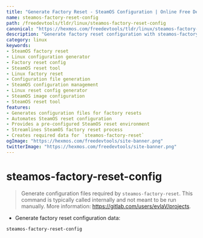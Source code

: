 ```yaml
---
title: "Generate Factory Reset - SteamOS Configuration | Online Free DevTools by Hexmos"
name: steamos-factory-reset-config
path: /freedevtools/tldr/linux/steamos-factory-reset-config
canonical: "https://hexmos.com/freedevtools/tldr/linux/steamos-factory-reset-config/"
description: "Generate factory reset configuration with steamos-factory-reset-config. Automate configuration file creation for SteamOS resets. Free online tool, no registration required."
category: linux
keywords:
- SteamOS factory reset
- Linux configuration generator
- Factory reset config
- SteamOS reset tool
- Linux factory reset
- Configuration file generation
- SteamOS configuration management
- Linux reset config generator
- SteamOS image configuration
- SteamOS reset tool
features:
- Generates configuration files for factory resets
- Automates SteamOS reset configuration
- Provides a pre-configured SteamOS reset environment
- Streamlines SteamOS factory reset process
- Creates required data for `steamos-factory-reset`
ogImage: "https://hexmos.com/freedevtools/site-banner.png"
twitterImage: "https://hexmos.com/freedevtools/site-banner.png"
---
```


# steamos-factory-reset-config

> Generate configuration files required by `steamos-factory-reset`.
> This command is typically called internally and not meant to be run manually.
> More information: <https://gitlab.com/users/evlaV/projects>.

- Generate factory reset configuration data:

`steamos-factory-reset-config`
